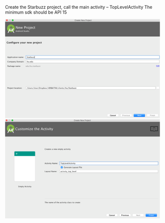 Create the Starbuzz project, call the main activity – TopLevelActivity
The minimum sdk should be API 15 

![](.guides/img/10.png)
![](.guides/img/11.png)